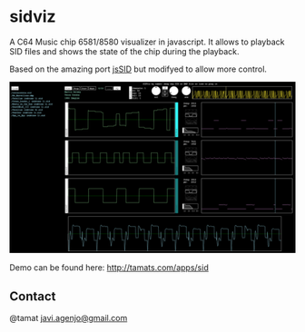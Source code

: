 # sidviz
A C64 Music chip 6581/8580 visualizer in javascript. It allows to playback SID files and shows the state of the chip during the playback.

Based on the amazing port [jsSID](https://github.com/jhohertz/jsSID) but modifyed to allow more control.

![Preview](preview.png)

Demo can be found here: http://tamats.com/apps/sid

## Contact

@tamat
javi.agenjo@gmail.com
